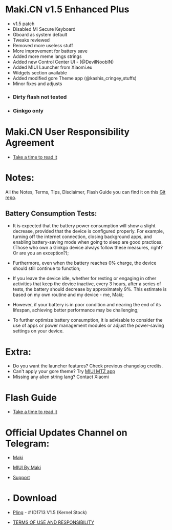 # Maki.CN v1.5 Enhanced Plus

- v1.5 patch
- Disabled Mi Secure Keyboard
- Gboard as system default
- Tweaks reviewed
- Removed more useless stuff
- More improvement for battery save
- Added more meme langs strings
- Added new Control Center UI - (@DevilNoobIN)
- Added MIUI Launcher from Xiaomi.eu
- Widgets section available
- Added modified gore Theme app (@kashis_cringey_stuffs)
- Minor fixes and adjusts
* ### Dirty flash not tested
* ### Ginkgo only

# Maki.CN User Responsibility Agreement
- [Take a time to read it](https://github.com/MIUIByMaki/RN8/blob/main/extra.md)

# Notes:
All the Notes, Terms, Tips, Disclaimer, Flash Guide you can find it on this [Git repo](https://github.com/MIUIByMaki/RN8).

## Battery Consumption Tests:

- It is expected that the battery power consumption will show a slight decrease, provided that the device is configured properly. For example, turning off the internet connection, closing background apps, and enabling battery-saving mode when going to sleep are good practices. (Those who own a Ginkgo device always follow these measures, right? Or are you an exception?);

- Furthermore, even when the battery reaches 0% charge, the device should still continue to function;

- If you leave the device idle, whether for resting or engaging in other activities that keep the device inactive, every 3 hours, after a series of tests, the battery should decrease by approximately 9%. This estimate is based on my own routine and my device - me, Maki;

- However, if your battery is in poor condition and nearing the end of its lifespan, achieving better performance may be challenging;

- To further optimize battery consumption, it is advisable to consider the use of apps or power management modules or adjust the power-saving settings on your device.

# Extra:
- Do you want the launcher features? Check previous changelog credits.
- Can't apply your gore theme? Try [MIUI MTZ app](google.com)
- Missing any alien string lang? Contact Xiaomi

# Flash Guide
- [Take a time to read it](https://github.com/MIUIByMaki/RN8/blob/main/flashguide.md#flash-guide)

# Official Updates Channel on Telegram:
- [Maki](https://t.me/iamakima)
- [MIUI By Maki](https://t.me/MIUIByMaki)
- [Support](https://github.com/MIUIByMaki/Support/tree/main)

- # Download
- [Pling](https://www.pling.com/p/1956242) - # ID1713 V1.5 (Kernel Stock)
- [TERMS OF USE AND RESPONSIBILITY](https://github.com/MIUIByMaki/RN8/blob/main/terms.md)
